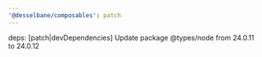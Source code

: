 ```yaml
---
'@desselbane/composables': patch
---
```


deps: [patch|devDependencies] Update package @types/node from 24.0.11 to 24.0.12
